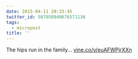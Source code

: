```yaml
---
date: 2015-04-11 20:33:45
twitter_id: 587050940676571136
tags:
  - micropost
title: ''
---
```


The hips run in the family... [vine.co/v/euAFWPjrXXn](https://vine.co/v/euAFWPjrXXn)
